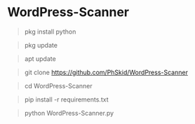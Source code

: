 # WordPress-Scanner

>pkg install python

>pkg update

>apt update

>git clone https://github.com/PhSkid/WordPress-Scanner 

>cd WordPress-Scanner

>pip install -r requirements.txt

>python WordPress-Scanner.py
